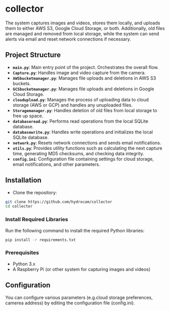 # collector

The system captures images and videos, stores them locally, and uploads them to either AWS S3, Google Cloud Storage, or both. Additionally, old files are managed and removed from local storage, while the system can send alerts via email and reset network connections if necessary.

## Project Structure

- **`main.py`**: Main entry point of the project. Orchestrates the overall flow.
- **`Capture.py`**: Handles image and video capture from the camera.
- **`AWSbucketmanager.py`**: Manages file uploads and deletions in AWS S3 buckets.
- **`GCSbucketmanager.py`**: Manages file uploads and deletions in Google Cloud Storage.
- **`cloudupload.py`**: Manages the process of uploading data to cloud storage (AWS or GCP) and handles any unuploaded files.
- **`Storagemanager.py`**: Handles deletion of old files from local storage to free up space.
- **`databaseread.py`**: Performs read operations from the local SQLite database.
- **`databasewrite.py`**: Handles write operations and initializes the local SQLite database.
- **`network.py`**: Resets network connections and sends email notifications.
- **`utils.py`**: Provides utility functions such as calculating the next capture time, generating MD5 checksums, and checking data integrity.
- **`config.ini`**: Configuration file containing settings for cloud storage, email notifications, and other parameters.

## Installation
- Clone the repository:

```bash
git clone https://github.com/hydrocam/collector
cd collector
```
### Install Required Libraries

Run the following command to install the required Python libraries:

```bash
pip install -r requirements.txt
```

### Prerequisites

- Python 3.x
- A Raspberry Pi (or other system for capturing images and videos)

## Configuration

You can configure various parameters (e.g.cloud storage preferences, camerea address) by editing the configuration file (config.ini).

